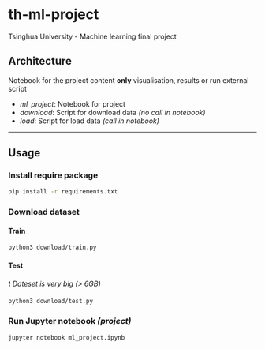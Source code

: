 # th-ml-project
Tsinghua University - Machine learning final project

## Architecture

Notebook for the project content __only__ visualisation, results or run external script

- _ml_project_: Notebook for project
- _download_: Script for download data _(no call in notebook)_
- _load_: Script for load data _(call in notebook)_

- - - -
## Usage

### Install require package
```bash
pip install -r requirements.txt
```

### Download dataset
#### Train
```bash
python3 download/train.py
```
#### Test
:exclamation: _Dateset is very big (> 6GB)_
```bash
python3 download/test.py
```

### Run Jupyter notebook _(project)_
```bash
jupyter notebook ml_project.ipynb 
```